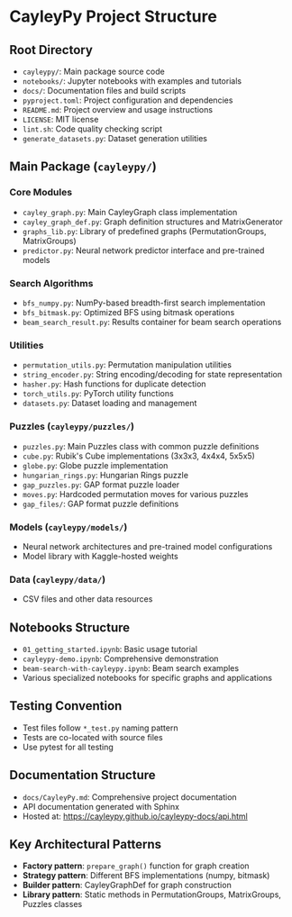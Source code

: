 # CayleyPy Project Structure

## Root Directory
- `cayleypy/`: Main package source code
- `notebooks/`: Jupyter notebooks with examples and tutorials
- `docs/`: Documentation files and build scripts
- `pyproject.toml`: Project configuration and dependencies
- `README.md`: Project overview and usage instructions
- `LICENSE`: MIT license
- `lint.sh`: Code quality checking script
- `generate_datasets.py`: Dataset generation utilities

## Main Package (`cayleypy/`)

### Core Modules
- `cayley_graph.py`: Main CayleyGraph class implementation
- `cayley_graph_def.py`: Graph definition structures and MatrixGenerator
- `graphs_lib.py`: Library of predefined graphs (PermutationGroups, MatrixGroups)
- `predictor.py`: Neural network predictor interface and pre-trained models

### Search Algorithms
- `bfs_numpy.py`: NumPy-based breadth-first search implementation
- `bfs_bitmask.py`: Optimized BFS using bitmask operations
- `beam_search_result.py`: Results container for beam search operations

### Utilities
- `permutation_utils.py`: Permutation manipulation utilities
- `string_encoder.py`: String encoding/decoding for state representation
- `hasher.py`: Hash functions for duplicate detection
- `torch_utils.py`: PyTorch utility functions
- `datasets.py`: Dataset loading and management

### Puzzles (`cayleypy/puzzles/`)
- `puzzles.py`: Main Puzzles class with common puzzle definitions
- `cube.py`: Rubik's Cube implementations (3x3x3, 4x4x4, 5x5x5)
- `globe.py`: Globe puzzle implementation
- `hungarian_rings.py`: Hungarian Rings puzzle
- `gap_puzzles.py`: GAP format puzzle loader
- `moves.py`: Hardcoded permutation moves for various puzzles
- `gap_files/`: GAP format puzzle definitions

### Models (`cayleypy/models/`)
- Neural network architectures and pre-trained model configurations
- Model library with Kaggle-hosted weights

### Data (`cayleypy/data/`)
- CSV files and other data resources

## Notebooks Structure
- `01_getting_started.ipynb`: Basic usage tutorial
- `cayleypy-demo.ipynb`: Comprehensive demonstration
- `beam-search-with-cayleypy.ipynb`: Beam search examples
- Various specialized notebooks for specific graphs and applications

## Testing Convention
- Test files follow `*_test.py` naming pattern
- Tests are co-located with source files
- Use pytest for all testing

## Documentation Structure
- `docs/CayleyPy.md`: Comprehensive project documentation
- API documentation generated with Sphinx
- Hosted at: https://cayleypy.github.io/cayleypy-docs/api.html

## Key Architectural Patterns
- **Factory pattern**: `prepare_graph()` function for graph creation
- **Strategy pattern**: Different BFS implementations (numpy, bitmask)
- **Builder pattern**: CayleyGraphDef for graph construction
- **Library pattern**: Static methods in PermutationGroups, MatrixGroups, Puzzles classes